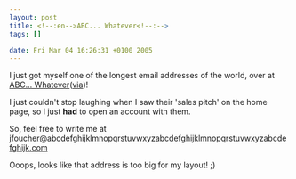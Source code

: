 ```yaml
--- 
layout: post
title: <!--:en-->ABC... Whatever<!--:-->
tags: []

date: Fri Mar 04 16:26:31 +0100 2005
---
```

I just got myself one of the longest email addresses of the world, over at <a href="http://www.abcdefghijklmnopqrstuvwxyzabcdefghijklmnopqrstuvwxyzabcdefghijk.com/">ABC... Whatever</a>(<a href="http://cnul.blogspot.com/">via</a>)!

I just couldn't stop laughing when I saw their 'sales pitch' on the home page, so I just <strong>had</strong> to open an account with them.

So, feel free to write me at <a href="mailto:jfoucher@abcdefghijklmnopqrstuvwxyzabcdefghijklmnopqrstuvwxyzabcdefghijk.com">jfoucher@abcdefghijklmnopqrstuvwxyzabcdefghijklmnopqrstuvwxyzabcdefghijk.com</a>

Ooops, looks like that address is too big for my layout! ;)
